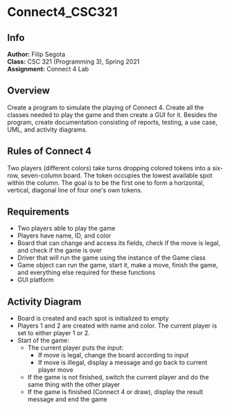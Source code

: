 # Connect4_CSC321
## Info
**Author:**
Filip Segota  
**Class:**
CSC 321 (Programming 3), Spring 2021  
**Assignment:**
Connect 4 Lab

## Overview
Create a program to simulate the playing of Connect 4. Create all the classes needed to play the game and then create a GUI for it. Besides the program, create documentation consisting of reports, testing, a use case, UML, and activity diagrams.

## Rules of Connect 4
Two players (different colors) take turns dropping colored tokens into a six-row, seven-column board. The token occupies the lowest available spot within the column. The goal is to be the first one to form a horizontal, vertical, diagonal line of four one's own tokens.

## Requirements
  - Two players able to play the game
  - Players have name, ID, and color
  - Board that can change and access its fields, check if the move is legal, and check if the game is over
  - Driver that will run the game using the instance of the Game class
  - Game object can run the game, start it, make a move, finish the game, and everything else required for these functions
  - GUI platform

## Activity Diagram
  - Board is created and each spot is initialized to empty
  - Players 1 and 2 are created with name and color. The current player is set to either player 1 or 2.
  - Start of the game:
    - The current player puts the input:
      - If move is legal, change the board according to input
      - If move is illegal, display a message and go back to current player move
    - If the game is not finished, switch the current player and do the same thing with the other player
    - If the game is finished (Connect 4 or draw), display the result message and end the game
